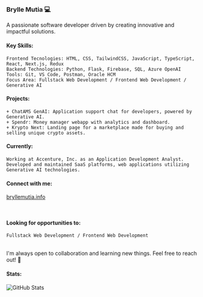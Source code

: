 ### Brylle Mutia 💻

A passionate software developer driven by creating innovative and impactful solutions.

#### Key Skills:

    Frontend Tecnologies: HTML, CSS, TailwindCSS, JavaScript, TypeScript, React, Next.js, Redux
    Backend Technologies: Python, Flask, Firebase, SQL, Azure OpenAI
    Tools: Git, VS Code, Postman, Oracle HCM
    Focus Area: Fullstack Web Development / Frontend Web Development / Generative AI

#### Projects:

    + ChatAMS GenAI: Application support chat for developers, powered by Generative AI.  
    + Spendr: Money manager webapp with analytics and dashboard.
    + Krypto Next: Landing page for a marketplace made for buying and selling unique crypto assets. 

#### Currently:

    Working at Accenture, Inc. as an Application Development Analyst. 
    Developed and maintained SaaS platforms, web applications utilizing Generative AI technologies.

#### Connect with me:

[bryllemutia.info](https://www.bryllemutia.info)

<br>

#### Looking for opportunities to:

    Fullstack Web Development / Frontend Web Development

<br>
I'm always open to collaboration and learning new things. Feel free to reach out! 👋
<br>

#### Stats:
![GitHub Stats](https://github-readme-streak-stats.herokuapp.com/?user=bryllemutia&theme=default&hide_border=true)
